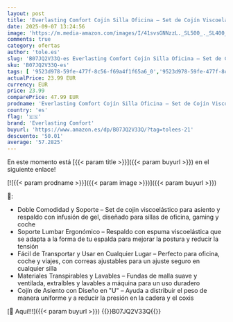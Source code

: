 ```yaml
---
layout: post
title: 'Everlasting Comfort Cojín Silla Oficina – Set de Cojín Viscoelástico para Asiento y Respaldo con Gel – Soporte Lumbar Ergonómico para Silla de Escritorio  Gaming y Coche – Alivio y Comodidad'
date: 2025-09-07 13:24:56
image: 'https://m.media-amazon.com/images/I/41svsGNNzzL._SL500_._SL400_.jpg'
comments: true
category: ofertas
author: 'tole.es'
slug: 'B07JQ2V33Q-es Everlasting Comfort Cojín Silla Oficina – Set de Cojín...'
sku: 'B07JQ2V33Q-es'
tags: [ '9523d978-59fe-477f-8c56-f69a4f1f65a6_0','9523d978-59fe-477f-8c56-f69a4f1f65a6_1601','9523d978-59fe-477f-8c56-f69a4f1f65a6_3301','Accesorios para muebles de oficina','Arborist Merchandising Root','CML-Home','Cojines para espalderas y sillas','Hogar y cocina','Home all','Los favoritos de nuestros clientes Social: Hogar y cocina','Los favoritos de nuestros clientes Social: Hogar y cocina líneas duras','Muebles de hogar','Muebles de oficina en casa','Self Service','Special Features Stores','everlasting comfort','oficina','silla','🇪🇸', ]
actualPrice: 23.99 EUR
currency: EUR
price: 23.99
comparePrice: 47.99 EUR
prodname: 'Everlasting Comfort Cojín Silla Oficina – Set de Cojín Viscoelástico para Asiento y Respaldo con Gel – Soporte Lumbar Ergonómico para Silla de Escritorio  Gaming y Coche – Alivio y Comodidad'
country: 'es'
flag: '🇪🇸'
brand: 'Everlasting Comfort'
buyurl: 'https://www.amazon.es/dp/B07JQ2V33Q/?tag=tolees-21'
descuento: '50.01'
average: '57.2825'
---
```


En este momento está [{{< param title >}}]({{< param buyurl >}}) en el siguiente enlace!

[![{{< param prodname >}}]({{< param image >}})]({{< param buyurl >}})

🔎:

- Doble Comodidad y Soporte – Set de cojín viscoelástico para asiento y respaldo con infusión de gel, diseñado para sillas de oficina, gaming y coche
- Soporte Lumbar Ergonómico – Respaldo con espuma viscoelástica que se adapta a la forma de tu espalda para mejorar la postura y reducir la tensión
- Fácil de Transportar y Usar en Cualquier Lugar – Perfecto para oficina, coche y viajes, con correas ajustables para un ajuste seguro en cualquier silla
- Materiales Transpirables y Lavables – Fundas de malla suave y ventilada, extraíbles y lavables a máquina para un uso duradero
- Cojín de Asiento con Diseño en "U" – Ayuda a distribuir el peso de manera uniforme y a reducir la presión en la cadera y el coxis

[🛒 Aquí!!!]({{< param buyurl >}})
{{<world>}}B07JQ2V33Q{{</world>}}
